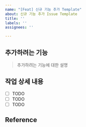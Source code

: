 ```yaml
---
name: "[Feat] 신규 기능 추가 Template"
about: 신규 기능 추가 Issue Template
title: ''
labels: ''
assignees: ''

---
```


## 추가하려는 기능
> 추가하려는 기능에 대한 설명

## 작업 상세 내용

- [ ] TODO
- [ ] TODO
- [ ] TODO

## Reference
